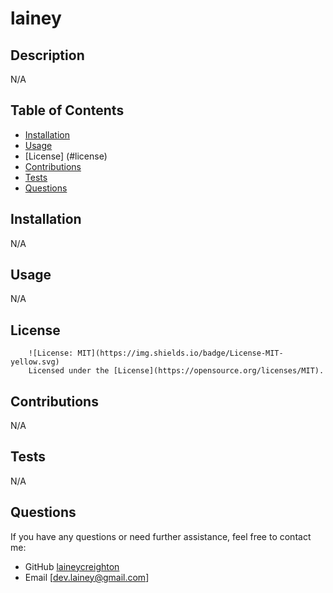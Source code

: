 # lainey

## Description
N/A

## Table of Contents
* [Installation](#installation)
* [Usage](#usage)
* [License] (#license)
* [Contributions](#contributions)
* [Tests](#tests)
* [Questions](#questions)

## Installation
N/A

## Usage
N/A

## License

        ![License: MIT](https://img.shields.io/badge/License-MIT-yellow.svg)
        Licensed under the [License](https://opensource.org/licenses/MIT).
      

## Contributions
N/A

## Tests
N/A

## Questions
If you have any questions or need further assistance, feel free to contact me:
- GitHub [laineycreighton](https://github.com/laineycreighton)
- Email [dev.lainey@gmail.com]
